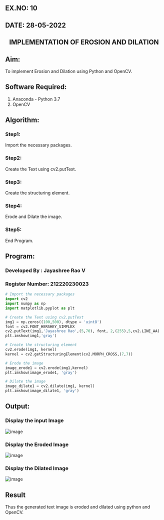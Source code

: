 ## EX.NO: 10 <br>
## DATE: 28-05-2022
## <p align="center">IMPLEMENTATION OF EROSION AND DILATION</p>

## Aim:

To implement Erosion and Dilation using Python and OpenCV.

## Software Required:

1. Anaconda - Python 3.7
2. OpenCV

## Algorithm:

### Step1:
Import the necessary packages.
### Step2:
Create the Text using cv2.putText.
### Step3:
Create the structuring element.
### Step4:
Erode and Dilate the image.
### Step5:
End Program.

## Program:

### Developed By   : Jayashree Rao V
### Register Number: 212220230023

``` Python
# Import the necessary packages
import cv2
import numpy as np
import matplotlib.pyplot as plt

# Create the Text using cv2.putText
img1 = np.zeros((100,500), dtype = 'uint8')
font = cv2.FONT_HERSHEY_SIMPLEX
cv2.putText(img1,'Jayashree Rao',(5,70), font, 2,(255),5,cv2.LINE_AA)
plt.imshow(img1,'gray')

# Create the structuring element
cv2.erode(img1, kernel)
kernel = cv2.getStructuringElement(cv2.MORPH_CROSS,(7,7))

# Erode the image
image_erode1 = cv2.erode(img1,kernel)
plt.imshow(image_erode1, 'gray')

# Dilate the image
image_dilate1 = cv2.dilate(img1, kernel)
plt.imshow(image_dilate1, 'gray')
```

## Output:

### Display the input Image

![image](https://user-images.githubusercontent.com/74660507/172183066-c7903036-896a-411a-81c2-a3ea03be541b.png)

### Display the Eroded Image

![image](https://user-images.githubusercontent.com/74660507/172183180-79e4aa5d-d57e-4c10-81f2-01d8636502b9.png)


### Display the Dilated Image

![image](https://user-images.githubusercontent.com/74660507/172183238-c967cebe-fbe3-47a7-aeb5-ed2153157e66.png)


## Result
Thus the generated text image is eroded and dilated using python and OpenCV.
